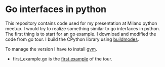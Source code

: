 # Go interfaces in python

This repository contains code used for my presentation at Milano python meetup.
I would try to realize something similar to go interfaces in python.
The first thing is to start for an go example. I download and modified the code from go tour.
I build the CPython library using [buildmodes](https://blog.filippo.io/building-python-modules-with-go-1-5/).

To manage the version I have to install [gvm](http://www.hostingadvice.com/how-to/install-golang-on-ubuntu/).

  - first_example.go is the [first example](https://tour.golang.org/methods/4) of the tour.
